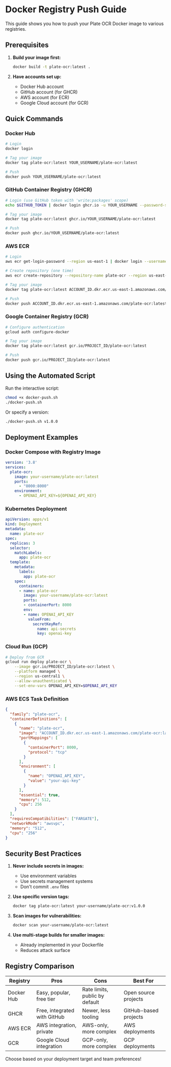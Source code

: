 # Docker Registry Push Guide

This guide shows you how to push your Plate OCR Docker image to various registries.

## Prerequisites

1. **Build your image first:**
   ```bash
   docker build -t plate-ocr:latest .
   ```

2. **Have accounts set up:**
   - Docker Hub account
   - GitHub account (for GHCR)
   - AWS account (for ECR)
   - Google Cloud account (for GCR)

## Quick Commands

### Docker Hub
```bash
# Login
docker login

# Tag your image
docker tag plate-ocr:latest YOUR_USERNAME/plate-ocr:latest

# Push
docker push YOUR_USERNAME/plate-ocr:latest
```

### GitHub Container Registry (GHCR)
```bash
# Login (use GitHub token with 'write:packages' scope)
echo $GITHUB_TOKEN | docker login ghcr.io -u YOUR_USERNAME --password-stdin

# Tag your image  
docker tag plate-ocr:latest ghcr.io/YOUR_USERNAME/plate-ocr:latest

# Push
docker push ghcr.io/YOUR_USERNAME/plate-ocr:latest
```

### AWS ECR
```bash
# Login
aws ecr get-login-password --region us-east-1 | docker login --username AWS --password-stdin ACCOUNT_ID.dkr.ecr.us-east-1.amazonaws.com

# Create repository (one time)
aws ecr create-repository --repository-name plate-ocr --region us-east-1

# Tag your image
docker tag plate-ocr:latest ACCOUNT_ID.dkr.ecr.us-east-1.amazonaws.com/plate-ocr:latest

# Push
docker push ACCOUNT_ID.dkr.ecr.us-east-1.amazonaws.com/plate-ocr:latest
```

### Google Container Registry (GCR)
```bash
# Configure authentication
gcloud auth configure-docker

# Tag your image
docker tag plate-ocr:latest gcr.io/PROJECT_ID/plate-ocr:latest

# Push
docker push gcr.io/PROJECT_ID/plate-ocr:latest
```

## Using the Automated Script

Run the interactive script:
```bash
chmod +x docker-push.sh
./docker-push.sh
```

Or specify a version:
```bash
./docker-push.sh v1.0.0
```

## Deployment Examples

### Docker Compose with Registry Image
```yaml
version: '3.8'
services:
  plate-ocr:
    image: your-username/plate-ocr:latest
    ports:
      - "8000:8000"
    environment:
      - OPENAI_API_KEY=${OPENAI_API_KEY}
```

### Kubernetes Deployment
```yaml
apiVersion: apps/v1
kind: Deployment
metadata:
  name: plate-ocr
spec:
  replicas: 3
  selector:
    matchLabels:
      app: plate-ocr
  template:
    metadata:
      labels:
        app: plate-ocr
    spec:
      containers:
      - name: plate-ocr
        image: your-username/plate-ocr:latest
        ports:
        - containerPort: 8000
        env:
        - name: OPENAI_API_KEY
          valueFrom:
            secretKeyRef:
              name: api-secrets
              key: openai-key
```

### Cloud Run (GCP)
```bash
# Deploy from GCR
gcloud run deploy plate-ocr \
    --image gcr.io/PROJECT_ID/plate-ocr:latest \
    --platform managed \
    --region us-central1 \
    --allow-unauthenticated \
    --set-env-vars OPENAI_API_KEY=$OPENAI_API_KEY
```

### AWS ECS Task Definition
```json
{
  "family": "plate-ocr",
  "containerDefinitions": [
    {
      "name": "plate-ocr",
      "image": "ACCOUNT_ID.dkr.ecr.us-east-1.amazonaws.com/plate-ocr:latest",
      "portMappings": [
        {
          "containerPort": 8000,
          "protocol": "tcp"
        }
      ],
      "environment": [
        {
          "name": "OPENAI_API_KEY",
          "value": "your-api-key"
        }
      ],
      "essential": true,
      "memory": 512,
      "cpu": 256
    }
  ],
  "requiresCompatibilities": ["FARGATE"],
  "networkMode": "awsvpc",
  "memory": "512",
  "cpu": "256"
}
```

## Security Best Practices

1. **Never include secrets in images:**
   - Use environment variables
   - Use secrets management systems
   - Don't commit `.env` files

2. **Use specific version tags:**
   ```bash
   docker tag plate-ocr:latest your-username/plate-ocr:v1.0.0
   ```

3. **Scan images for vulnerabilities:**
   ```bash
   docker scan your-username/plate-ocr:latest
   ```

4. **Use multi-stage builds for smaller images:**
   - Already implemented in your Dockerfile
   - Reduces attack surface

## Registry Comparison

| Registry | Pros | Cons | Best For |
|----------|------|------|----------|
| Docker Hub | Easy, popular, free tier | Rate limits, public by default | Open source projects |
| GHCR | Free, integrated with GitHub | Newer, less tooling | GitHub-based projects |
| AWS ECR | AWS integration, private | AWS-only, more complex | AWS deployments |
| GCR | Google Cloud integration | GCP-only, more complex | GCP deployments |

Choose based on your deployment target and team preferences!